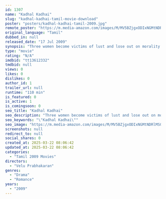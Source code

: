 ```yaml
---
id: 1307
name: "Kadhal Kadhai"
slug: "kadhal-kadhai-tamil-movie-download"
poster: "posters/kadhal-kadhai-tamil-2009.jpg"
remote_poster: "https://m.media-amazon.com/images/M/MV5BZjgxODIxNGMtNDRlMS00YjBlLThiYzEtNGNiMGNkYjkwMDdmXkEyXkFqcGdeQXVyMTUyMzgzOTcw._V1_SX300.jpg"
original_language: "Tamil"
dubbed_in: null
released_date: "17 Jul 2009"
synopsis: "Three women become victims of lust and lose out on morality as they comply with the sexual urges of their lovers and get involved in extra-marital affairs."
type: "movie"
rating: "N/A"
imdbid: "tt13612332"
tmdbid: null
views: 0
likes: 0
dislikes: 0
author_id: 1
trailer_url: null
runtime: "110 min"
is_featured: 0
is_active: 1
is_comingsoon: 0
seo_title: "Kadhal Kadhai"
seo_description: "Three women become victims of lust and lose out on morality as they comply with the sexual urges of their lovers and get involved in extra-marital affairs."
seo_keywords: "\"Kadhal Kadhai\""
seo_image: "https://m.media-amazon.com/images/M/MV5BZjgxODIxNGMtNDRlMS00YjBlLThiYzEtNGNiMGNkYjkwMDdmXkEyXkFqcGdeQXVyMTUyMzgzOTcw._V1_SX300.jpg"
screenshots: null
redirect_to: null
social_shares: 0
created_at: 2025-03-22 08:06:42
updated_at: 2025-03-22 08:06:42
categories:
  - "Tamil 2009 Movies"
directors:
  - "Velu Prabhakaran"
genres:
  - "Drama"
  - "Romance"
years:
  - "2009"
---
```

